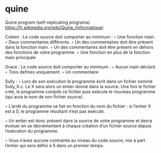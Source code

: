 # quine
Quine program (self-replicating programs)
https://fr.wikipedia.org/wiki/Quine_(informatique)

Coleen :
Le code source doit comporter au minimum :
◦ Une fonction main.
◦ Deux commentaires différents.
◦ Un des commentaires doit être présent dans la fonction main.
◦ Un des commentaires doit être présent en dehors des fonctions de votre programme.
◦ Une fonction en plus de la fonction main principale


Grace :
Le code source doit comporter au minimum :
◦ Aucun main déclaré.
◦ Trois defines uniquement.
◦ Un commentaire



Sully :
◦ Lors de son exécution le programme écrit dans un fichier nommé Sully_X.c. Le
X sera alors un entier donné dans la source. Une fois le fichier créé, le programme
compile ce fichier puis exécute le nouveau programme (qui aura le nom de son
fichier source).

◦ L’arrêt du programme se fait en fonction du nom du fichier : si l’entier X est à 0,
le programme résultant n’est pas exécuté.

◦ Un entier est donc présent dans la source de votre programme et devra évoluer
en se décrémentant à chaque création d’un fichier source depuis l’exécution du
programme.

◦ Vous n’avez aucune contrainte au niveau du code source, mis à part l’entier qui
sera défini à 5 dans un premier temps.

